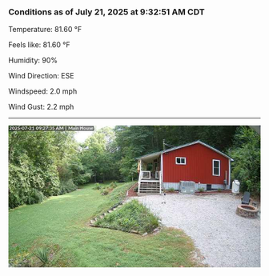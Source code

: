 ### Conditions as of July 21, 2025 at 9:32:51 AM CDT 

Temperature: 81.60 &deg;F

Feels like: 81.60 &deg;F

Humidity: 90%

Wind Direction: ESE

Windspeed: 2.0 mph

Wind Gust: 2.2 mph

---

<img src="./images/latest.jpeg"/>

